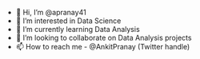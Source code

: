 - 👋 Hi, I’m @apranay41
- 👀 I’m interested in Data Science
- 🌱 I’m currently learning Data Analysis
- 💞️ I’m looking to collaborate on Data Analysis projects
- 📫 How to reach me - @AnkitPranay (Twitter handle)

<!---
apranay41/apranay41 is a ✨ special ✨ repository because its `README.md` (this file) appears on your GitHub profile.
You can click the Preview link to take a look at your changes.
--->

